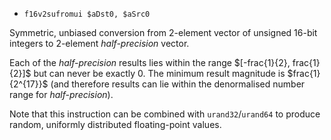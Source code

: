 * `f16v2sufromui $aDst0, $aSrc0`

Symmetric, unbiased conversion from 2-element vector of unsigned 16-bit
integers to 2-element *half-precision* vector.

Each of the *half-precision* results lies within the range
\$\[-frac{1}{2}, frac{1}{2}\]\$ but can never be exactly 0. The minimum
result magnitude is \$frac{1}{2\^{17}}\$ (and therefore results can lie
within the denormalised number range for *half-precision*).

Note that this instruction can be combined with `urand32`/`urand64` to
produce random, uniformly distributed floating-point values.
